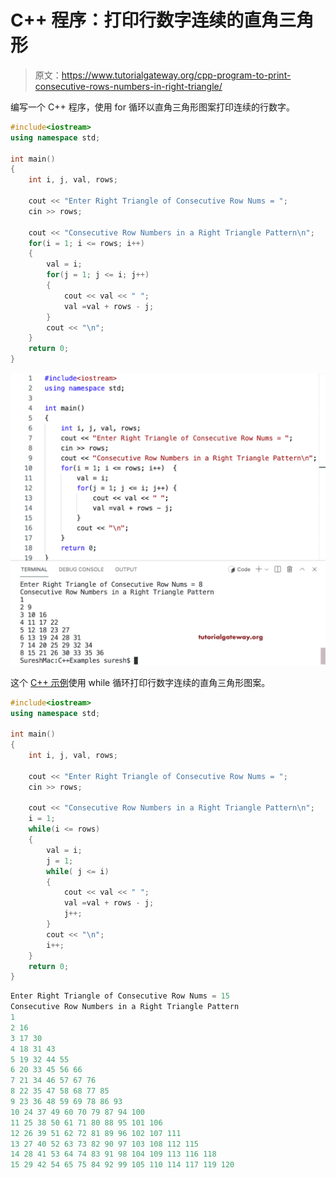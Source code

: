# C++ 程序：打印行数字连续的直角三角形

> 原文：<https://www.tutorialgateway.org/cpp-program-to-print-consecutive-rows-numbers-in-right-triangle/>

编写一个 C++ 程序，使用 for 循环以直角三角形图案打印连续的行数字。

```cpp
#include<iostream>
using namespace std;

int main()
{
	int i, j, val, rows;

    cout << "Enter Right Triangle of Consecutive Row Nums = ";
    cin >> rows;

    cout << "Consecutive Row Numbers in a Right Triangle Pattern\n"; 
    for(i = 1; i <= rows; i++)
    {
        val = i;
    	for(j = 1; j <= i; j++)
		{
            cout << val << " ";
            val =val + rows - j;
        }
        cout << "\n";
    }		
 	return 0;
}
```

![C++ Program to Print Consecutive Rows Numbers in Right Triangle](img/d1f02f64e44ce3ce98843234f0fa8436.png)

这个 [C++ 示例](https://www.tutorialgateway.org/cpp-programs/)使用 while 循环打印行数字连续的直角三角形图案。

```cpp
#include<iostream>
using namespace std;

int main()
{
	int i, j, val, rows;

    cout << "Enter Right Triangle of Consecutive Row Nums = ";
    cin >> rows;

    cout << "Consecutive Row Numbers in a Right Triangle Pattern\n"; 
    i = 1;
    while(i <= rows)
    {
        val = i;
        j = 1;
    	while( j <= i)
		{
            cout << val << " ";
            val =val + rows - j;
            j++;
        }
        cout << "\n";
        i++;
    }		
 	return 0;
}
```

```cpp
Enter Right Triangle of Consecutive Row Nums = 15
Consecutive Row Numbers in a Right Triangle Pattern
1 
2 16 
3 17 30 
4 18 31 43 
5 19 32 44 55 
6 20 33 45 56 66 
7 21 34 46 57 67 76 
8 22 35 47 58 68 77 85 
9 23 36 48 59 69 78 86 93 
10 24 37 49 60 70 79 87 94 100 
11 25 38 50 61 71 80 88 95 101 106 
12 26 39 51 62 72 81 89 96 102 107 111 
13 27 40 52 63 73 82 90 97 103 108 112 115 
14 28 41 53 64 74 83 91 98 104 109 113 116 118 
15 29 42 54 65 75 84 92 99 105 110 114 117 119 120 
```